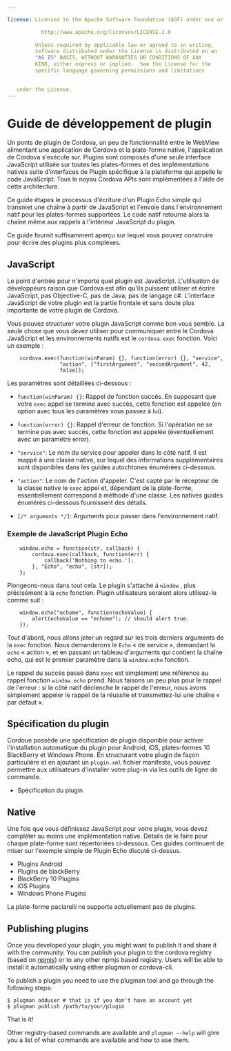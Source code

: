 ```yaml
---

license: Licensed to the Apache Software Foundation (ASF) under one or more contributor license agreements. See the NOTICE file distributed with this work for additional information regarding copyright ownership. The ASF licenses this file to you under the Apache License, Version 2.0 (the "License"); you may not use this file except in compliance with the License. You may obtain a copy of the License at

           http://www.apache.org/licenses/LICENSE-2.0
    
         Unless required by applicable law or agreed to in writing,
         software distributed under the License is distributed on an
         "AS IS" BASIS, WITHOUT WARRANTIES OR CONDITIONS OF ANY
         KIND, either express or implied.  See the License for the
         specific language governing permissions and limitations
    

   under the License.
---
```


# Guide de développement de plugin

Un ponts de plugin de Cordova, un peu de fonctionnalité entre le WebView alimentant une application de Cordova et la plate-forme native, l'application de Cordova s'exécute sur. Plugins sont composés d'une seule interface JavaScript utilisée sur toutes les plates-formes et des implémentations natives suite d'interfaces de Plugin spécifique à la plateforme qui appelle le code JavaScript. Tous le noyau Cordova APIs sont implémentées à l'aide de cette architecture.

Ce guide étapes le processus d'écriture d'un Plugin Echo simple qui transmet une chaîne à partir de JavaScript et l'envoie dans l'environnement natif pour les plates-formes supportées. Le code natif retourne alors la chaîne même aux rappels à l'intérieur JavaScript du plugin.

Ce guide fournit suffisamment aperçu sur lequel vous pouvez construire pour écrire des plugins plus complexes.

## JavaScript

Le point d'entrée pour n'importe quel plugin est JavaScript. L'utilisation de développeurs raison que Cordova est afin qu'ils puissent utiliser et écrire JavaScript, pas Objective-C, pas de Java, pas de langage c#. L'interface JavaScript de votre plugin est la partie frontale et sans doute plus importante de votre plugin de Cordova.

Vous pouvez structurer votre plugin JavaScript comme bon vous semble. La seule chose que vous *devez* utiliser pour communiquer entre le Cordova JavaScript et les environnements natifs est le `cordova.exec` fonction. Voici un exemple :

        cordova.exec(function(winParam) {}, function(error) {}, "service",
                     "action", ["firstArgument", "secondArgument", 42,
                     false]);
    

Les paramètres sont détaillées ci-dessous :

*   `function(winParam) {}`: Rappel de fonction succès. En supposant que votre `exec` appel se termine avec succès, cette fonction est appelée (en option avec tous les paramètres vous passez à lui).

*   `function(error) {}`: Rappel d'erreur de fonction. Si l'opération ne se termine pas avec succès, cette fonction est appelée (éventuellement avec un paramètre error).

*   `"service"`: Le nom du service pour appeler dans le côté natif. Il est mappé à une classe native, sur lequel des informations supplémentaires sont disponibles dans les guides autochtones énumérées ci-dessous.

*   `"action"`: Le nom de l'action d'appeler. C'est capté par le récepteur de la classe native le `exec` appel et, dépendant de la plate-forme, essentiellement correspond à méthode d'une classe. Les natives guides énumérés ci-dessous fournissent des détails.

*   `[/* arguments */]`: Arguments pour passer dans l'environnement natif.

### Exemple de JavaScript Plugin Echo

        window.echo = function(str, callback) {
            cordova.exec(callback, function(err) {
                callback('Nothing to echo.');
            }, "Echo", "echo", [str]);
        };
    

Plongeons-nous dans tout cela. Le plugin s'attache à `window` , plus précisément à la `echo` fonction. Plugin utilisateurs seraient alors utilisez-le comme suit :

        window.echo("echome", function(echoValue) {
            alert(echoValue == "echome"); // should alert true.
        });
    

Tout d'abord, nous allons jeter un regard sur les trois derniers arguments de la `exec` fonction. Nous demanderons le `Echo` « de service », demandant la `echo` « action », et en passant un tableau d'arguments qui contient la chaîne echo, qui est le premier paramètre dans la `window.echo` fonction.

Le rappel du succès passé dans `exec` est simplement une référence au rappel fonction `window.echo` prend. Nous faisons un peu plus pour le rappel de l'erreur : si le côté natif déclenche le rappel de l'erreur, nous avons simplement appeler le rappel de la réussite et transmettez-lui une chaîne « par défaut ».

## Spécification du plugin

Cordoue possède une spécification de plugin disponible pour activer l'installation automatique du plugin pour Android, iOS, plates-formes 10 BlackBerry et Windows Phone. En structurant votre plugin de façon particulière et en ajoutant un `plugin.xml` fichier manifeste, vous pouvez permettre aux utilisateurs d'installer votre plug-in via les outils de ligne de commande.

*   Spécification du plugin

## Native

Une fois que vous définissez JavaScript pour votre plugin, vous devez compléter au moins une implémentation native. Détails de le faire pour chaque plate-forme sont répertoriées ci-dessous. Ces guides continuent de miser sur l'exemple simple de Plugin Echo discuté ci-dessus.

*   Plugins Android
*   Plugins de blackBerry
*   BlackBerry 10 Plugins
*   iOS Plugins
*   Windows Phone Plugins

La plate-forme paciarelli ne supporte actuellement pas de plugins.

## Publishing plugins

Once you developed your plugin, you might want to publish it and share it with the community. You can publish your plugin to the cordova registry (based on [npmjs][1]) or to any other npmjs based registry. Users will be able to install it automatically using either plugman or cordova-cli.

 [1]: https://github.com/isaacs/npmjs.org

To publish a plugin you need to use the plugman tool and go through the following steps:

    $ plugman adduser # that is if you don't have an account yet
    $ plugman publish /path/to/your/plugin
    

That is it!

Other registry-based commands are available and `plugman --help` will give you a list of what commands are available and how to use them.